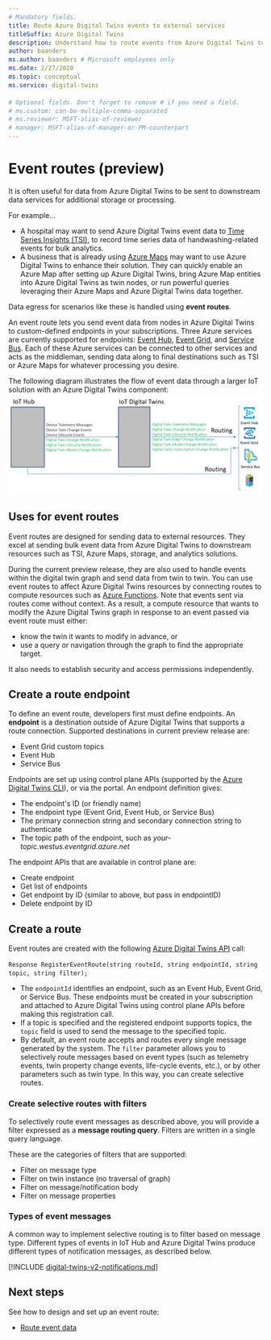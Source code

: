 ```yaml
---
# Mandatory fields.
title: Route Azure Digital Twins events to external services
titleSuffix: Azure Digital Twins
description: Understand how to route events from Azure Digital Twins to other Azure Services.
author: baanders
ms.author: baanders # Microsoft employees only
ms.date: 2/27/2020
ms.topic: conceptual
ms.service: digital-twins

# Optional fields. Don't forget to remove # if you need a field.
# ms.custom: can-be-multiple-comma-separated
# ms.reviewer: MSFT-alias-of-reviewer
# manager: MSFT-alias-of-manager-or-PM-counterpart
---
```


# Event routes (preview)

It is often useful for data from Azure Digital Twins to be sent to downstream data services for additional storage or processing. 

For example...
* A hospital may want to send Azure Digital Twins event data to [Time Series Insights (TSI)](../time-series-insights/time-series-insights-update-overview.md), to record time series data of handwashing-related events for bulk analytics.
* A business that is already using [Azure Maps](../azure-maps/about-azure-maps.md) may want to use Azure Digital Twins to enhance their solution. They can quickly enable an Azure Map after setting up Azure Digital Twins, bring Azure Map entities into Azure Digital Twins as twin nodes, or run powerful queries leveraging their Azure Maps and Azure Digital Twins data together.

Data egress for scenarios like these is handled using **event routes**. 

An event route lets you send event data from nodes in Azure Digital Twins to custom-defined endpoints in your subscriptions. Three Azure services are currently supported for endpoints: [Event Hub](../event-hubs/event-hubs-about.md), [Event Grid](../event-grid/overview.md), and [Service Bus](../service-bus-messaging/service-bus-messaging-overview.md). Each of these Azure services can be connected to other services and acts as the middleman, sending data along to final destinations such as TSI or Azure Maps for whatever processing you desire.

The following diagram illustrates the flow of event data through a larger IoT solution with an Azure Digital Twins component:
![Azure Digital Twins routing workflow](./media/concepts-events/routing-workflow.png)

## Uses for event routes

Event routes are designed for sending data to external resources. They excel at sending bulk event data from Azure Digital Twins to downstream resources such as TSI, Azure Maps, storage, and analytics solutions.

During the current preview release, they are also used to handle events within the digital twin graph and send data from twin to twin. You can use event routes to affect Azure Digital Twins resources by connecting routes to compute resources such as [Azure Functions](../azure-functions/functions-overview.md). Note that events sent via routes come without context. As a result, a compute resource that wants to modify the Azure Digital Twins graph in response to an event passed via event route must either:
* know the twin it wants to modify in advance, or
* use a query or navigation through the graph to find the appropriate target. 

It also needs to establish security and access permissions independently.

## Create a route endpoint

To define an event route, developers first must define endpoints. An **endpoint** is a destination outside of Azure Digital Twins that supports a route connection. Supported destinations in current preview release are:
* Event Grid custom topics
* Event Hub
* Service Bus

Endpoints are set up using control plane APIs (supported by the [Azure Digital Twins CLI](https://github.com/Azure/azure-digital-twins/tree/private-preview/CLI)), or via the portal. An endpoint definition gives:
* The endpoint's ID (or friendly name)
* The endpoint type (Event Grid, Event Hub, or Service Bus)
* The primary connection string and secondary connection string to authenticate 
* The topic path of the endpoint, such as *your-topic.westus.eventgrid.azure.net*

The endpoint APIs that are available in control plane are:
* Create endpoint
* Get list of endpoints
* Get endpoint by ID (similar to above, but pass in endpointID)
* Delete endpoint by ID

## Create a route
 
Event routes are created with the following [Azure Digital Twins API](how-to-use-apis.md) call: 

`Response RegisterEventRoute(string routeId, string endpointId, string topic, string filter);`

* The `endpointId` identifies an endpoint, such as an Event Hub, Event Grid, or Service Bus. These endpoints must be created in your subscription and attached to Azure Digital Twins using control plane APIs before making this registration call.
* If a topic is specified and the registered endpoint supports topics, the `topic` field is used to send the message to the specified topic. 
* By default, an event route accepts and routes every single message generated by the system. The `filter` parameter allows you to selectively route messages based on event types (such as telemetry events, twin property change events, life-cycle events, etc.), or by other parameters such as twin type. In this way, you can create selective routes. 

### Create selective routes with filters

To selectively route event messages as described above, you will provide a filter expressed as a **message routing query**. Filters are written in a single query language.

These are the categories of filters that are supported: 
* Filter on message type
* Filter on twin instance (no traversal of graph)
* Filter on message/notification body
* Filter on message properties

### Types of event messages

A common way to implement selective routing is to filter based on message type. Different types of events in IoT Hub and Azure Digital Twins produce different types of notification messages, as described below.

[!INCLUDE [digital-twins-v2-notifications.md](../../includes/digital-twins-v2-notifications.md)]

## Next steps

See how to design and set up an event route:
* [Route event data](how-to-route-events.md)